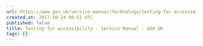 ```yaml
---
url: https://www.gov.uk/service-manual/technology/testing-for-accessibility
created_at: 2017-10-24 00:51 UTC
published: false
title: Testing for accessibility - Service Manual - GOV.UK
tags: []
---
```



